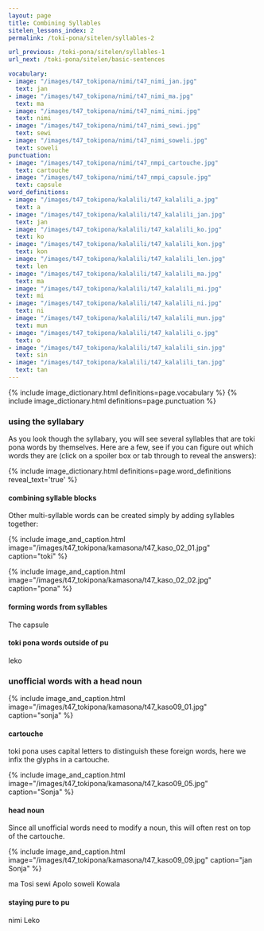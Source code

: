 ```yaml
---
layout: page
title: Combining Syllables
sitelen_lessons_index: 2
permalink: /toki-pona/sitelen/syllables-2

url_previous: /toki-pona/sitelen/syllables-1
url_next: /toki-pona/sitelen/basic-sentences

vocabulary:
- image: "/images/t47_tokipona/nimi/t47_nimi_jan.jpg"
  text: jan
- image: "/images/t47_tokipona/nimi/t47_nimi_ma.jpg"
  text: ma
- image: "/images/t47_tokipona/nimi/t47_nimi_nimi.jpg"
  text: nimi
- image: "/images/t47_tokipona/nimi/t47_nimi_sewi.jpg"
  text: sewi
- image: "/images/t47_tokipona/nimi/t47_nimi_soweli.jpg"
  text: soweli
punctuation:
- image: "/images/t47_tokipona/nimi/t47_nmpi_cartouche.jpg"
  text: cartouche
- image: "/images/t47_tokipona/nimi/t47_nmpi_capsule.jpg"
  text: capsule
word_definitions:
- image: "/images/t47_tokipona/kalalili/t47_kalalili_a.jpg"
  text: a
- image: "/images/t47_tokipona/kalalili/t47_kalalili_jan.jpg"
  text: jan
- image: "/images/t47_tokipona/kalalili/t47_kalalili_ko.jpg"
  text: ko
- image: "/images/t47_tokipona/kalalili/t47_kalalili_kon.jpg"
  text: kon
- image: "/images/t47_tokipona/kalalili/t47_kalalili_len.jpg"
  text: len
- image: "/images/t47_tokipona/kalalili/t47_kalalili_ma.jpg"
  text: ma
- image: "/images/t47_tokipona/kalalili/t47_kalalili_mi.jpg"
  text: mi
- image: "/images/t47_tokipona/kalalili/t47_kalalili_ni.jpg"
  text: ni
- image: "/images/t47_tokipona/kalalili/t47_kalalili_mun.jpg"
  text: mun
- image: "/images/t47_tokipona/kalalili/t47_kalalili_o.jpg"
  text: o
- image: "/images/t47_tokipona/kalalili/t47_kalalili_sin.jpg"
  text: sin
- image: "/images/t47_tokipona/kalalili/t47_kalalili_tan.jpg"
  text: tan
---
```


{% include image_dictionary.html definitions=page.vocabulary %}
{% include image_dictionary.html definitions=page.punctuation %}


### using the syllabary

As you look though the syllabary, you will see several syllables that are toki pona words by themselves. Here are a few, see if you can figure out which words they are (click on a spoiler box or tab through to reveal the answers):

{% include image_dictionary.html definitions=page.word_definitions reveal_text='true' %}

#### combining syllable blocks

Other multi-syllable words can be created simply by adding syllables together:

{% include image_and_caption.html image="/images/t47_tokipona/kamasona/t47_kaso_02_01.jpg" caption="toki" %}

{% include image_and_caption.html image="/images/t47_tokipona/kamasona/t47_kaso_02_02.jpg" caption="pona" %}


#### forming words from syllables

The capsule


#### toki pona words outside of pu

leko

### unofficial words with a head noun

{% include image_and_caption.html image="/images/t47_tokipona/kamasona/t47_kaso09_01.jpg" caption="sonja" %}

#### cartouche

toki pona uses capital letters to distinguish these foreign words, here we infix the glyphs in a cartouche.

{% include image_and_caption.html image="/images/t47_tokipona/kamasona/t47_kaso09_05.jpg" caption="Sonja" %}

#### head noun

Since all unofficial words need to modify a noun, this will often rest on top of the cartouche.

{% include image_and_caption.html image="/images/t47_tokipona/kamasona/t47_kaso09_09.jpg" caption="jan Sonja" %}

ma Tosi
sewi Apolo
soweli Kowala

#### staying pure to pu

nimi Leko




